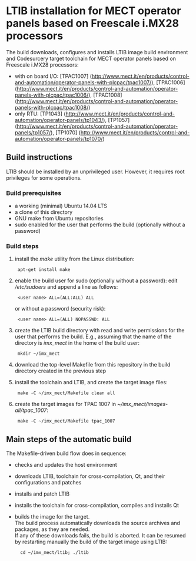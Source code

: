 # LTIB installation for MECT operator panels based on Freescale i.MX28 processors

The build downloads, configures and installs LTIB image build environment and Codesurcery target toolchain for MECT operator panels based on Freescale i.MX28 processors:

- with on board I/O:
[TPAC1007] (http://www.mect.it/en/products/control-and-automation/operator-panels-with-plcpac/tpac1007/),
[TPAC1006] (http://www.mect.it/en/products/control-and-automation/operator-panels-with-plcpac/tpac1006/),
[TPAC1008] (http://www.mect.it/en/products/control-and-automation/operator-panels-with-plcpac/tpac1008/)
- only RTU:
[TP1043] (http://www.mect.it/en/products/control-and-automation/operator-panels/tp1043/),
[TP1057] (http://www.mect.it/en/products/control-and-automation/operator-panels/tp1057/),
[TP1070] (http://www.mect.it/en/products/control-and-automation/operator-panels/tp1070/)

## Build instructions

LTIB should be installed by an unprivileged user. However, it requires root privileges for some operations.

### Build prerequisites

- a working (minimal) Ubuntu 14.04 LTS
- a clone of this directory
- GNU make from Ubuntu repositories
- sudo enabled for the user that performs the build (optionally without a password)

### Build steps

1. install the *make* utility from the Linux distribution:

        apt-get install make

1. enable the build user for sudo (optionally without a password): edit */etc/sudoers* and append a line as follows:

        <user name> ALL=(ALL:ALL) ALL

   or without a password (security risk):

        <user name> ALL=(ALL) NOPASSWD: ALL

1. create the LTIB build directory with read and write permissions for the user that performs the build. E.g., assuming that the name of the directory is *imx_mect* in the home of the build user:

        mkdir ~/imx_mect

1. download the top-level Makefile from this repository in the build directory created in the previous step
1. install the toolchain and LTIB, and create the target image files:

        make -C ~/imx_mect/Makefile clean all

1. create the target images for TPAC 1007 in *~/imx_mect/images-all/tpac_1007*:

        make -C ~/imx_mect/Makefile tpac_1007

## Main steps of the automatic build

The Makefile-driven build flow does in sequence:

- checks and updates the host environment
- downloads LTIB, toolchain for cross-compilation, Qt, and their configurations and patches
- installs and patch LTIB
- installs the toolchain for cross-compilation, compiles and installs Qt
- builds the image for the target.  
  The build process automatically downloads the source archives and packages, as they are needed.  
  If any of these downloads fails, the build is aborted. It can be resumed by restarting manually the build of the target image using LTIB:

        cd ~/imx_mect/ltib; ./ltib
